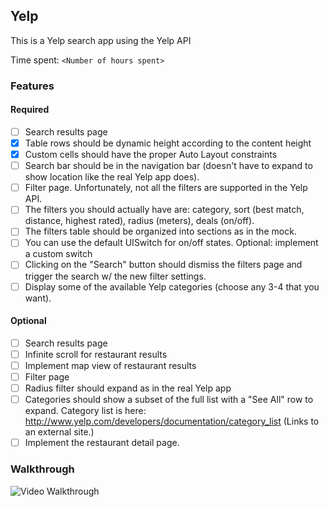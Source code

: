 ## Yelp

This is a Yelp search app using the Yelp API

Time spent: `<Number of hours spent>`

### Features

#### Required

- [ ] Search results page
- [x] Table rows should be dynamic height according to the content height
- [x] Custom cells should have the proper Auto Layout constraints
- [ ] Search bar should be in the navigation bar (doesn't have to expand to show location like the real Yelp app does).
- [ ] Filter page. Unfortunately, not all the filters are supported in the Yelp API.
- [ ] The filters you should actually have are: category, sort (best match, distance, highest rated), radius (meters), deals (on/off).
- [ ] The filters table should be organized into sections as in the mock.
- [ ] You can use the default UISwitch for on/off states. Optional: implement a custom switch
- [ ] Clicking on the "Search" button should dismiss the filters page and trigger the search w/ the new filter settings.
- [ ] Display some of the available Yelp categories (choose any 3-4 that you want).

#### Optional

- [ ] Search results page
- [ ] Infinite scroll for restaurant results
- [ ] Implement map view of restaurant results
- [ ] Filter page
- [ ] Radius filter should expand as in the real Yelp app
- [ ] Categories should show a subset of the full list with a "See All" row to expand. Category list is here: http://www.yelp.com/developers/documentation/category_list (Links to an external site.)
- [ ] Implement the restaurant detail page.

### Walkthrough

![Video Walkthrough](...)